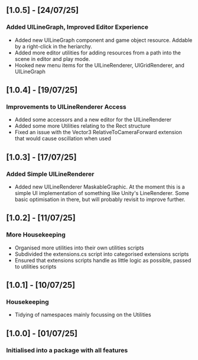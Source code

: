 ## [1.0.5] - [24/07/25]
### Added UILineGraph, Improved Editor Experience
* Added new UILineGraph component and game object resource. Addable by a right-click in the heriarchy.
* Added more editor utilities for adding resources from a path into the scene in editor and play mode.
* Hooked new menu items for the UILineRenderer, UIGridRenderer, and UILineGraph

## [1.0.4] - [19/07/25]
### Improvements to UILineRenderer Access
* Added some accessors and a new editor for the UILineRenderer
* Added some more Utilities relating to the Rect structure
* Fixed an issue with the Vector3 RelativeToCameraForward extension that would cause oscillation when used

## [1.0.3] - [17/07/25]
### Added Simple UILineRenderer
* Added new UILineRenderer MaskableGraphic. At the moment this is a simple UI implementation of something like Unity's LineRenderer. Some basic optimisation in there, but will probably revisit to improve further.

## [1.0.2] - [11/07/25]
### More Housekeeping
* Organised more utilities into their own utilities scripts
* Subdivided the extensions.cs script into categorised extensions scripts
* Ensured that extensions scripts handle as little logic as possible, passed to utilities scripts

## [1.0.1] - [10/07/25]
### Housekeeping
* Tidying of namespaces mainly focussing on the Utilities

## [1.0.0] - [01/07/25]
### Initialised into a package with all features